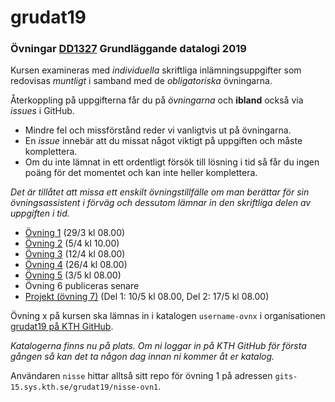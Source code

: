 # grudat19

### Övningar [DD1327](https://www.kth.se/social/course/DD1327/) Grundläggande datalogi 2019

Kursen examineras med *individuella* skriftliga inlämningsuppgifter som redovisas *muntligt*
i samband med de *obligatoriska* övningarna.

Återkoppling på uppgifterna får du på *övningarna* och **ibland** också via *issues* i GitHub.

- Mindre fel och missförstånd reder vi vanligtvis ut på övningarna.
- En *issue* innebär att du missat något viktigt på uppgiften och måste komplettera.
- Om du inte lämnat in ett ordentligt försök till lösning i tid så får du ingen poäng för det momentet
  och kan inte heller komplettera.

*Det är tillåtet att missa ett enskilt övningstillfälle om man berättar för sin övningsassistent i förväg
och dessutom lämnar in den skriftliga delen av uppgiften i tid.*

- [Övning 1](https://github.com/yourbasic/grudat19/blob/master/ovn1.md) (29/3 kl 08.00)
- [Övning 2](https://github.com/yourbasic/grudat19/blob/master/ovn2.md) (5/4 kl 10.00)
- [Övning 3](https://github.com/yourbasic/grudat19/blob/master/ovn3.md) (12/4 kl 08.00)
- [Övning 4](https://github.com/yourbasic/grudat19/blob/master/ovn4.md) (26/4 kl 08.00)
- [Övning 5](https://github.com/yourbasic/grudat19/blob/master/ovn5.md) (3/5 kl 08.00)
- Övning 6 publiceras senare
- [Projekt (övning 7)](https://github.com/yourbasic/grudat19/blob/master/ovn7.md) (Del 1: 10/5 kl 08.00, Del 2: 17/5 kl 08.00)

Övning x på kursen ska lämnas in i katalogen
<code>username-ovnx</code> i organisationen [grudat19 på KTH GitHub](https://gits-15.sys.kth.se/grudat19).

*Katalogerna finns nu på plats. Om ni loggar in på KTH GitHub för första gången så kan det ta någon dag innan ni kommer åt er katalog.*

Användaren `nisse` hittar alltså sitt repo för övning 1 på adressen
<code>gits-15.sys.kth.se/grudat19/nisse-ovn1</code>.

